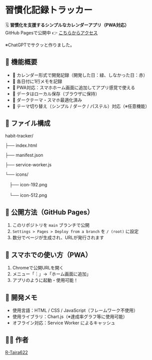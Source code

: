 # 習慣化記録トラッカー

🗓️ **習慣化を支援するシンプルなカレンダーアプリ（PWA対応）**  
GitHub Pagesで公開中 👉 [こちらからアクセス](https://r-taira622.github.io/habit-tracker/)

※ChatGPTでサクッと作りました。

## 🔧 機能概要

- 📆 カレンダー形式で開発記録（開発した日：緑、しなかった日：赤）
- 📝 各日付に1行メモを記録
- 📲 PWA対応：スマホホーム画面に追加してアプリ感覚で使える
- 💾 データはローカル保存（ブラウザに保持）
- 📱 ダークテーマ・スマホ最適化済み
- 🎨 テーマ切り替え（シンプル / ダーク / パステル）対応（※任意機能）

## 📁 ファイル構成
habit-tracker/

├── index.html

├── manifest.json

├── service-worker.js

└── icons/

　├── icon-192.png
 
　└── icon-512.png


## 🚀 公開方法（GitHub Pages）

1. このリポジトリを `main` ブランチで公開
2. `Settings > Pages > Deploy from a branch` を `/ (root)` に設定
3. 数分でページが生成され、URLが発行されます

## 📱 スマホでの使い方（PWA）

1. Chromeで公開URLを開く
2. メニュー「︙」→「ホーム画面に追加」
3. アプリのように起動・使用可能！

## 🧠 開発メモ

- 使用言語：HTML / CSS / JavaScript（フレームワーク不使用）
- 使用ライブラリ：Chart.js（※達成率グラフ等に使用可能）
- オフライン対応：Service Worker によるキャッシュ

## 🧑‍💻 作者

[R-Taira622](https://github.com/R-Taira622)

